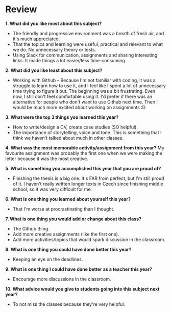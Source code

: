 # Review

**1. What did you like most about this subject?**
- The friendly and progressive environment was a breath of fresh air, and it's much appreciated.
- That the topics and learning were useful, practical and relevant to what we do. No unnecessary theory or tests.
- Using Slack for communication, assignments and sharing interesting links. It made things a lot easier/less time-consuming.

**2. What did you like least about this subject?**
- Working with Github – Because I'm not familiar with coding, it was a struggle to learn how to use it, and I feel like I spent a lot of unnecessary time trying to figure it out. The beginning was a bit frustrating. Even now, I still don't feel comfortable using it. I'd prefer if there was an alternative for people who don't want to use Github next time. Then I would be much more excited about working on assignments :D

**3. What were the top 3 things you learned this year?**
- How to write/design a CV, create case studies (SO helpful).
- The importance of storytelling, voice and tone. This is something that I think we haven't talked about much in other classes.

**4. What was the most memorable activity/assignment from this year?**
  My favourite assignment was probably the first one when we were making the letter because it was the most creative.

**5. What is something you accomplished this year that you are proud of?**
- Finishing the thesis is a big one. It's FAR from perfect, but I'm still proud of it. I haven't really written longer texts in Czech since finishing middle school, so it was very difficult for me.

**6. What is one thing you learned about yourself this year?**
- That I'm worse at procrastinating than I thought.

**7. What is one thing you would add or change about this class?**
- The Github thing.
- Add more creative assignments (like the first one).
- Add more activities/topics that would spark discussion in the classroom.

**8. What is one thing you could have done better this year?**
- Keeping an eye on the deadlines.

**9. What is one thing I could have done better as a teacher this year?**
- Encourage more discussions in the classroom.

**10. What advice would you give to students going into this subject next year?**
- To not miss the classes because they're very helpful.
